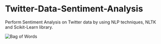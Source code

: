 # Twitter-Data-Sentiment-Analysis

Perform Sentiment Analysis on Twitter data by using NLP techniques, NLTK and Scikit-Learn library.

![Bag of Words](https://raw.github.com/thesumitshrestha/Twitter-Data-Sentiment-Analysis/main/images/bag-of-words.png)
